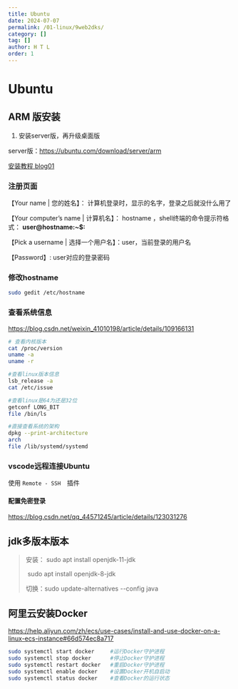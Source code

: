 ```yaml
---
title: Ubuntu
date: 2024-07-07
permalink: /01-linux/9web2dks/
category: []
tag: []
author: H T L
order: 1
---
```




# Ubuntu

## ARM 版安装

1. 安装server版，再升级桌面版

server版：https://ubuntu.com/download/server/arm

[安装教程 blog01](https://zhuanlan.zhihu.com/p/360887952)



### 注册页面



【Your name | 您的姓名】： 计算机登录时，显示的名字，登录之后就没什么用了

【Your computer’s name | 计算机名】： hostname ，shell终端的命令提示符格式： **user@hostname:~$:** 

【Pick a username | 选择一个用户名】：user，当前登录的用户名

【Password】: user对应的登录密码

### 修改hostname

```sh
sudo gedit /etc/hostname
```



### 查看系统信息

https://blog.csdn.net/weixin_41010198/article/details/109166131



```sh
# 查看内核版本
cat /proc/version
uname -a
uname -r

#查看linux版本信息
lsb_release -a
cat /etc/issue

#查看linux是64为还是32位
getconf LONG_BIT
file /bin/ls

#直接查看系统的架构
dpkg --print-architecture
arch
file /lib/systemd/systemd
```



### vscode远程连接Ubuntu

使用 `Remote - SSH  `插件

#### 配置免密登录

https://blog.csdn.net/qq_44571245/article/details/123031276





## jdk多版本版本

> 安装： sudo apt install openjdk-11-jdk  
>
> ​	sudo apt install openjdk-8-jdk 
>
> 切换：sudo update-alternatives --config java
>



## 阿里云安装Docker

https://help.aliyun.com/zh/ecs/use-cases/install-and-use-docker-on-a-linux-ecs-instance#66d574ec8a717

```sh
sudo systemctl start docker     #运行Docker守护进程
sudo systemctl stop docker      #停止Docker守护进程
sudo systemctl restart docker   #重启Docker守护进程
sudo systemctl enable docker    #设置Docker开机自启动
sudo systemctl status docker    #查看Docker的运行状态
```